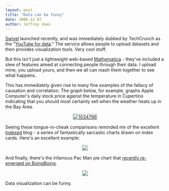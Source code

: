 ```yaml
--- 
layout: post
title: "Data can be funny"
date: 2006-12-07
author: Jeffrey Veen
---
```

<a href="http://swivel.com/">Swivel</a> launched recently, and was immediately dubbed by TechCrunch as the "<a href="http://www.techcrunch.com/2006/12/05/swivel-to-launch-this-week-communitize-your-data/">YouTube for data</a>." The service allows people to upload datasets and then provides visualization tools. Very cool stuff.

But this isn't just a lightweight web-based <a href="http://www.wolfram.com/">Mathematica</a> - they've included a slew of features aimed at connecting people through their data. I upload mine, you upload yours, and then we all can mash them together to see what happens. 

This has immediately given rise to many fine examples of the fallacy of causation and correlation. The graph below, for example, graphs Apple Computer's daily stock price against the temperature in Cupertino indicating that you should most certainly sell when the weather heats up in the Bay Area.

<div style="text-align: center"><a href="http://www.swivel.com/graphs/show/1034796"><img alt="1034796" src="http://www.swivel.com/graphs/image/1034796" style="border: solid 1px #999999;" title=""  /></a></div>

Seeing these tongue-in-cheak comparisons reminded me of the excellent <a href="http://indexed.blogspot.com/">Indexed</a> blog - a series of fantastically sarcastic charts drawn on index cards. Here's an excellent example:

<div style="text-align: center"><img src="http://static.flickr.com/108/316581958_7f5a949fcf_m.jpg" style ="border: solid 1px silver;" /></div>

And finally, there's the infamous Pac Man pie chart that <a href="http://www.boingboing.net/2006/11/02/hilarious_piechartvi.html">recently re-emerged on BoingBoing</a>.

<div style="text-align: center;"><img src="http://static.flickr.com/104/316581955_a8e8ff58f3_m.jpg" style ="border: solid 1px silver;" /></div>

Data visualization can be funny.

&#8203;